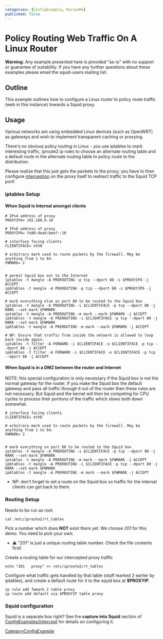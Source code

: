 ```yaml
---
categories: [ConfigExample, ReviewMe]
published: false
---
```

# Policy Routing Web Traffic On A Linux Router

**Warning**: Any example presented here is provided "as-is" with no
support or guarantee of suitability. If you have any further questions
about these examples please email the squid-users mailing list.

## Outline

This example outlines how to configure a Linux router to policy route
traffic (web in this instance) towards a Squid proxy.

## Usage

Various networks are using embedded Linux devices (such as OpenWRT) as
gateways and wish to implement transparent caching or proxying.

There's no obvious policy routing in Linux - you use iptables to mark
interesting traffic, iproute2 ip rules to choose an alternate routing
table and a default route in the alternate routing table to policy route
to the distribution.

Please realize that this just gets the packets to the proxy; you have to
then configure
[interception](/SquidFaq/InterceptionProxy)
on the proxy itself to redirect traffic to the Squid TCP port\!

### iptables Setup

#### When Squid is Internal amongst clients

    # IPv4 address of proxy
    PROXYIP4= 192.168.0.10
    
    # IPv6 address of proxy
    PROXYIP6= fe80:dead:beef::10
    
    # interface facing clients
    CLIENTIFACE= eth0
    
    # arbitrary mark used to route packets by the firewall. May be anything from 1 to 64.
    FWMARK= 2
    
    
    # permit Squid box out to the Internet
    iptables -t mangle -A PREROUTING -p tcp --dport 80 -s $PROXYIP4 -j ACCEPT
    ip6tables -t mangle -A PREROUTING -p tcp --dport 80 -s $PROXYIP6 -j ACCEPT
    
    # mark everything else on port 80 to be routed to the Squid box
    iptables -t mangle -A PREROUTING -i $CLIENTIFACE -p tcp --dport 80 -j MARK --set-mark $FWMARK
    iptables -t mangle -A PREROUTING -m mark --mark $FWMARK -j ACCEPT
    ip6tables -t mangle -A PREROUTING -i $CLIENTIFACE -p tcp --dport 80 -j MARK --set-mark $FWMARK
    ip6tables -t mangle -A PREROUTING -m mark --mark $FWMARK -j ACCEPT
    
    # NP: Ensure that traffic from inside the network is allowed to loop back inside again.
    iptables -t filter -A FORWARD -i $CLIENTIFACE -o $CLIENTIFACE -p tcp --dport 80 -j ACCEPT
    ip6tables -t filter -A FORWARD -i $CLIENTIFACE -o $CLIENTIFACE -p tcp --dport 80 -j ACCEPT

#### When Squid is in a DMZ between the router and Internet

NOTE: this special configuration is only necessary if the Squid box is
not the normal gateway for the router. If you make the Squid box the
default gateway and pass all traffic through it out of the router then
these rules are not necessary. But Squid and the kernel will then be
competing for CPU cycles to process their portions of the traffic which
slows both down somewhat.

    # interface facing clients
    CLIENTIFACE= eth0
    
    # arbitrary mark used to route packets by the firewall. May be anything from 1 to 64.
    FWMARK= 2
    
    
    # mark everything on port 80 to be routed to the Squid box
    iptables -t mangle -A PREROUTING -i $CLIENTIFACE -p tcp --dport 80 -j MARK --set-mark $FWMARK
    iptables -t mangle -A PREROUTING -m mark --mark $FWMARK -j ACCEPT
    ip6tables -t mangle -A PREROUTING -i $CLIENTIFACE -p tcp --dport 80 -j MARK --set-mark $FWMARK
    ip6tables -t mangle -A PREROUTING -m mark --mark $FWMARK -j ACCEPT

  - NP: don't forget to set a route on the Squid box so traffic for the
    internal clients can get back to them.

### Routing Setup

Needs to be run as root.

    cat /etc/iproute2/rt_tables

Pick a number which does **NOT** exist there yet. We choose *201* for
this demo. You need to pick your own.

  - :warning:
    "201" is just a unique routing table number. Check the file contents
    first\!

Create a routing table for our intercepted proxy traffic

    echo "201   proxy" >> /etc/iproute2/rt_tables

Configure what traffic gets handled by that table (stuff marked 2
earlier by iptables), and create a default route for it to the squid box
at **$PROXYIP**.

    ip rule add fwmark 2 table proxy
    ip route add default via $PROXYIP table proxy

### Squid configuration

Squid is a separate box right? See the **capture into Squid** section of
[ConfigExamples/Intercept](/ConfigExamples/Intercept)
for details on configuring it.

[CategoryConfigExample](/CategoryConfigExample)

